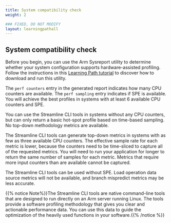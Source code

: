 ```yaml
---
title: System compatibility check
weight: 2

### FIXED, DO NOT MODIFY
layout: learningpathall
---
```

## System compatibility check

Before you begin, you can use the Arm Sysreport utility to determine whether your system configuration supports hardware-assisted profiling. Follow the instructions in this [Learning Path tutorial][1] to discover how to download and run this utility.

[1]: https://learn.arm.com/learning-paths/servers-and-cloud-computing/sysreport/

The `perf counters` entry in the generated report indicates how many CPU counters are available. The `perf sampling` entry indicates if SPE is available. You will achieve the best profiles in systems with at least 6 available CPU counters and SPE.

You can use the Streamline CLI tools in systems without any CPU counters, but can only return a basic hot-spot profile based on time-based sampling.
No top-down methodology metrics are available.

The Streamline CLI tools can generate top-down metrics in systems with as few as three available CPU counters. The effective sample rate for each metric is lower, because the counters need to be time-sliced to capture all of the requested metrics. You will need to run your application for longer to return the same number of samples for each metric. Metrics that require more input counters than are available cannot be captured.

The Streamline CLI tools can be used without SPE. Load operation data source metrics will not be available, and branch mispredict metrics may be less accurate.

{{% notice Note%}}The Streamline CLI tools are native command-line tools that are designed to run directly on an Arm server running Linux. The tools provide a software profiling methodology that gives you clear and actionable performance data. You can use this data to guide the optimization of the heavily used functions in your software.{{% /notice %}}